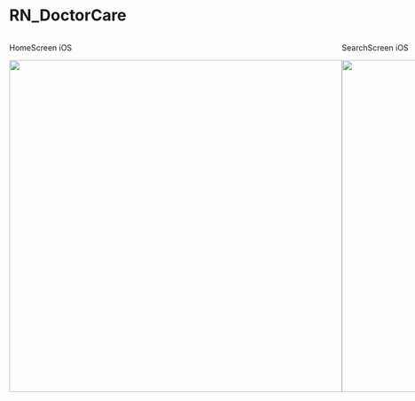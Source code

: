 # RN_DoctorCare

<div style="display: flex;">
  <div>
    <p>HomeScreen iOS</p>
    <img height="600" src="">
  </div>
  
  <div>
    <p>SearchScreen iOS</p>
    <img height="600" src="">
  </div>
  
  <div>
  <p>HomeScreen android</p>
  <img height="600" src="" />
   </div>
   </div>
